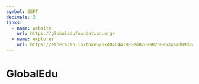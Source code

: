 ```yaml
---
symbol: GEFT
decimals: 2
links:
  - name: website
    url: https://globaledufoundation.org/
  - name: explorer
    url: https://etherscan.io/token/0xd0464A1985edB76Ba82602534a2d89d8cCf3B7Ec
---
```


# GlobalEdu
